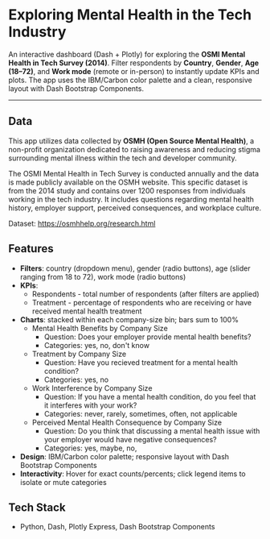 # Exploring Mental Health in the Tech Industry

An interactive dashboard (Dash + Plotly) for exploring the **OSMI Mental Health in Tech Survey (2014)**. Filter respondents by **Country**, **Gender**, **Age (18–72)**, and **Work mode** (remote or in-person) to instantly update KPIs and plots. The app uses the IBM/Carbon color palette and a clean, responsive layout with Dash Bootstrap Components.

---

## Data

This app utilizes data collected by **OSMH (Open Source Mental Health)**, a non-profit organization dedicated 
to raising awareness and reducing stigma surrounding mental illness within the tech and developer community.

The OSMI Mental Health in Tech Survey is conducted annually and the data is made publicly available on the 
OSMH website. This specific dataset is from the 2014 study and contains over 1200 responses from individuals 
working in the tech industry. It includes questions regarding mental health history, employer support, perceived 
consequences, and workplace culture.

Dataset: https://osmhhelp.org/research.html

## Features

- **Filters**: country (dropdown menu), gender (radio buttons), age (slider ranging from 18 to 72), work mode (radio buttons)
- **KPIs**:  
  - Respondents - total number of respondents (after filters are applied)
  - Treatment - percentage of respondents who are receiving or have received mental health treatment
- **Charts**: stacked within each company-size bin; bars sum to 100%
  - Mental Health Benefits by Company Size
    - Question: Does your employer provide mental health benefits?
    - Categories: yes, no, don't know
  - Treatment by Company Size
    - Question: Have you recieved treatment for a mental health condition?
    - Categories: yes, no
  - Work Interference by Company Size
    - Question: If you have a mental health condition, do you feel that it interferes with your work?
    - Categories: never, rarely, sometimes, often, not applicable 
  - Perceived Mental Health Consequence by Company Size
    - Question: Do you think that discussing a mental health issue with your employer would have negative consequences?
    - Categories: yes, maybe, no, 
- **Design**: IBM/Carbon color palette; responsive layout with Dash Bootstrap Components  
- **Interactivity**: Hover for exact counts/percents; click legend items to isolate or mute categories

## Tech Stack

- Python, Dash, Plotly Express, Dash Bootstrap Components  

